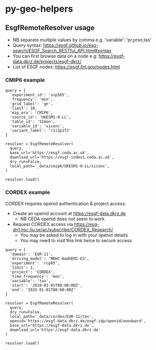 # py-geo-helpers

## EsgfRemoteResolver usage

- NB separate multiple values by comma e.g. 'variable': 'pr,prsn,tas'
- Query syntax: https://esgf.github.io/esg-search/ESGF_Search_RESTful_API.html#syntax
- You can first browse data on a node e.g. https://esgf-data.dkrz.de/projects/esgf-dkrz/
- List of ESGF nodes: https://esgf.llnl.gov/nodes.html

### CMIP6 example

```
query = {
  'experiment_id': 'ssp585',
  'frequency': 'mon',
  'grid_label': 'gn',
  'limit': 10,
  'mip_era': 'CMIP6',
  'source_id': 'UKESM1-0-LL',
  'table_id': 'SImon',
  'variable_id': 'siconc',
  'variant_label': 'r1i1p1f2'
}

resolver = EsgfRemoteResolver(
  query,
  base_url='https://esgf.ceda.ac.uk',
  download_url='https://esgf-index1.ceda.ac.uk',
  dry_run=False,
  local_path='_data/cmip6/UKESM1-0-LL/siconc',
)

resolver.load()
```


### CORDEX example

CORDEX requires openid authentication & project access:
- Create an openid account at https://esgf-data.dkrz.de
  - NB CEDA openid does not seem to work
- Request CORDEX access via https://esg-dn1.nsc.liu.se/ac/subscribe/CORDEX_Research/
  - You may be asked to log in with your openid details
  - You may need to visit this link twice to secure access

```
query = {
  'domain': 'EUR-11',
  'driving_model': 'MOHC-HadGEM2-ES',
  'experiment': 'rcp85',
  'limit': 1,
  'project': 'CORDEX',
  'time_frequency': 'mon',
  'variable': 'tas', 
  'start': '2010-01-01T00:00:00Z',
  'end': '2025-01-01T00:00:00Z'
}

resolver = EsgfRemoteResolver(
  query,
  dry_run=False,
  local_path='_data/cordex/EUR-11/tas',
  openid='https://esgf-data.dkrz.de/esgf-idp/openid/woodward',
  base_url='https://esgf-data.dkrz.de',
  download_url='https://esgf-data.dkrz.de'
)

resolver.load()
```
